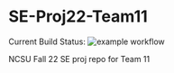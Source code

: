 # SE-Proj22-Team11

Current Build Status:
![example workflow](https://github.com/Surya-06/SE-Proj22-Team11/actions/workflows/build-test.yaml/badge.svg)

NCSU Fall 22 SE proj repo for Team 11
